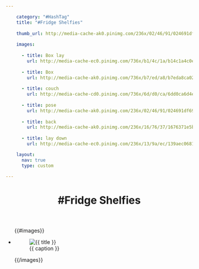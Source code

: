```yaml
---

    category: "#HashTag"
    title: "#Fridge Shelfies"
    
    thumb_url: http://media-cache-ak0.pinimg.com/236x/02/46/91/024691df69af6a545eb7d5060ac7e87c.jpg
  
    images:
  
      - title: Box lay 
        url: http://media-cache-ec0.pinimg.com/736x/b1/4c/1a/b14c1a4c0e0d17924704cf933b6d6583.jpg
      
      - title: Box
        url: http://media-cache-ak0.pinimg.com/736x/b7/ed/a8/b7eda8ca023e3a320e2d7d78883f3787.jpg
        
      - title: couch 
        url: http://media-cache-cd0.pinimg.com/736x/6d/d0/ca/6dd0ca6d4e3d8af460d896433464a1ac.jpg
      
      - title: pose 
        url: http://media-cache-ak0.pinimg.com/236x/02/46/91/024691df69af6a545eb7d5060ac7e87c.jpg
      
      - title: back 
        url: http://media-cache-ak0.pinimg.com/236x/16/76/37/1676371e5b71317a7779782cc8ffa4a0.jpg
      
      - title: lay down 
        url: http://media-cache-ec0.pinimg.com/236x/13/9a/ec/139aec0681356f3feac7cfb0e5b5f74b.jpg

    layout:
      nav: true
      type: custom

---
```

<header>
<h1 class="title">#Fridge Shelfies</h1>
</header>

<div class="content">
  <ul clas="polaroids">
  {{#images}}
    <li class="polaroid-wrap"><a class="">
      <figure class="polaroid">
        <img src="{{ url}}" alt=" {{ title }}" title=" {{ title }}">
        <figcaption>{{ caption }}</figcaption>
      </figure>
    </a>
  {{/images}}
  </ul>
</div>